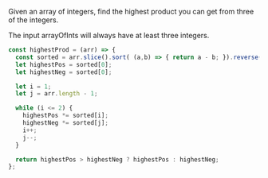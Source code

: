 Given an array of integers, find the highest product you can get from three of the integers.

The input arrayOfInts will always have at least three integers.

```JavaScript
const highestProd = (arr) => {
  const sorted = arr.slice().sort( (a,b) => { return a - b; }).reverse();
  let highestPos = sorted[0];
  let highestNeg = sorted[0];

  let i = 1;
  let j = arr.length - 1;

  while (i <= 2) {
    highestPos *= sorted[i];
    highestNeg *= sorted[j];
    i++;
    j--;
  }

  return highestPos > highestNeg ? highestPos : highestNeg;
};
```
